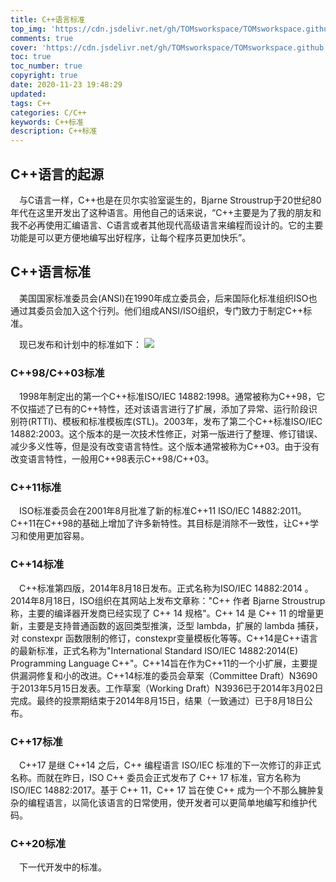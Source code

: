 ```yaml
---
title: C++语言标准
top_img: 'https://cdn.jsdelivr.net/gh/TOMsworkspace/TOMsworkspace.github.io/2020/11/23/C++语言标准/figure1.jpg'
comments: true
cover: 'https://cdn.jsdelivr.net/gh/TOMsworkspace/TOMsworkspace.github.io//2020/11/23/C++语言标准/figure1.jpg'
toc: true
toc_number: true
copyright: true
date: 2020-11-23 19:48:29
updated:
tags: C++
categories: C/C++
keywords: C++标准
description: C++标准
---
```


## C++语言的起源

&emsp;与C语言一样，C++也是在贝尔实验室诞生的，Bjarne Stroustrup于20世纪80年代在这里开发出了这种语言。用他自己的话来说，“C++主要是为了我的朋友和我不必再使用汇编语言、C语言或者其他现代高级语言来编程而设计的。它的主要功能是可以更方便地编写出好程序，让每个程序员更加快乐”。

## C++语言标准

&emsp;美国国家标准委员会(ANSI)在1990年成立委员会，后来国际化标准组织ISO也通过其委员会加入这个行列。他们组成ANSI/ISO组织，专门致力于制定C++标准。

&emsp;现已发布和计划中的标准如下：
![](https://cdn.jsdelivr.net/gh/TOMsworkspace/TOMsworkspace.github.io//2020/11/23/C++语言标准/figure2.jpg)

### C++98/C++03标准

&emsp;1998年制定出的第一个C++标准ISO/IEC 14882:1998。通常被称为C++98，它不仅描述了已有的C++特性，还对该语言进行了扩展，添加了异常、运行阶段识别符(RTTI)、模板和标准模板库(STL)。2003年，发布了第二个C++标准ISO/IEC 14882:2003。这个版本的是一次技术性修正，对第一版进行了整理、修订错误、减少多义性等，但是没有改变语言特性。这个版本通常被称为C++03。由于没有改变语言特性，一般用C++98表示C++98/C++03。

### C++11标准

&emsp;ISO标准委员会在2001年8月批准了新的标准C++11 ISO/IEC 14882:2011。C++11在C++98的基础上增加了许多新特性。其目标是消除不一致性，让C++学习和使用更加容易。

### C++14标准

&emsp;C++标准第四版，2014年8月18日发布。正式名称为ISO/IEC 14882:2014 。2014年8月18日，ISO组织在其网站上发布文章称："C++ 作者 Bjarne Stroustrup 称，主要的编译器开发商已经实现了 C++ 14 规格"。C++ 14 是 C++ 11 的增量更新，主要是支持普通函数的返回类型推演，泛型 lambda，扩展的 lambda 捕获，对 constexpr 函数限制的修订，constexpr变量模板化等等。C++14是C++语言的最新标准，正式名称为"International Standard ISO/IEC 14882:2014(E) Programming Language C++"。C++14旨在作为C++11的一个小扩展，主要提供漏洞修复和小的改进。C++14标准的委员会草案（Committee Draft）N3690于2013年5月15日发表。工作草案（Working Draft）N3936已于2014年3月02日完成。最终的投票期结束于2014年8月15日，结果（一致通过）已于8月18日公布。

### C++17标准

&emsp;C++17 是继 C++14 之后，C++ 编程语言 ISO/IEC 标准的下一次修订的非正式名称。而就在昨日，ISO C++ 委员会正式发布了 C++ 17 标准，官方名称为 ISO/IEC 14882:2017。基于 C++ 11，C++ 17 旨在使 C++ 成为一个不那么臃肿复杂的编程语言，以简化该语言的日常使用，使开发者可以更简单地编写和维护代码。

### C++20标准

&emsp;下一代开发中的标准。
